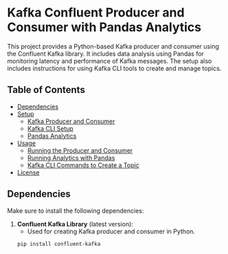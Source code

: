 # Kafka Confluent Producer and Consumer with Pandas Analytics

This project provides a Python-based Kafka producer and consumer using the Confluent Kafka library. It includes data analysis using Pandas for monitoring latency and performance of Kafka messages. The setup also includes instructions for using Kafka CLI tools to create and manage topics.

## Table of Contents
- [Dependencies](#dependencies)
- [Setup](#setup)
  - [Kafka Producer and Consumer](#kafka-producer-and-consumer)
  - [Kafka CLI Setup](#kafka-cli-setup)
  - [Pandas Analytics](#pandas-analytics)
- [Usage](#usage)
  - [Running the Producer and Consumer](#running-the-producer-and-consumer)
  - [Running Analytics with Pandas](#running-analytics-with-pandas)
  - [Kafka CLI Commands to Create a Topic](#kafka-cli-commands-to-create-a-topic)
- [License](#license)

## Dependencies

Make sure to install the following dependencies:

1. **Confluent Kafka Library** (latest version):
   - Used for creating Kafka producer and consumer in Python.
   ```bash
   pip install confluent-kafka


